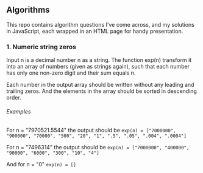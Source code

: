 ## Algorithms
This repo contains algorithm questions I've come across, and my solutions in JavaScript, each wrapped in an HTML page for handy presentation.
### 1. Numeric string zeros
Input n is a decimal number n as a string. The function exp(n) transform it into an array of numbers (given as strings
again), such that each number has only one non-zero digit and their sum equals n.

Each number in the output array should be written without any leading and trailing zeros. And the elements in the array should be sorted in descending order.

###### Examples
For n = "7970521.5544" the output should be
`exp(n) = ["7000000", "900000", "70000", "500", "20", "1", ".5", ".05", ".004", ".0004"]`

For n = "7496314" the output should be
`exp(n) = ["7000000", "400000", "90000", "6000", "300", "10", "4"]`

And for n = "0"
`exp(n) = []`
